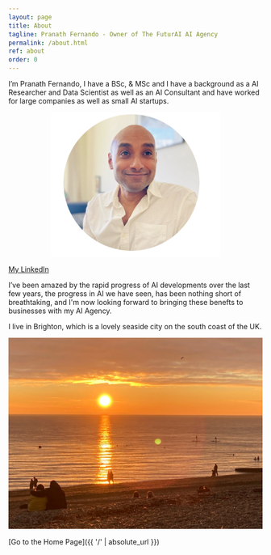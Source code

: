 ```yaml
---
layout: page
title: About
tagline: Pranath Fernando - Owner of The FuturAI AI Agency
permalink: /about.html
ref: about
order: 0
---
```


I’m Pranath Fernando, I have a BSc, & MSc and I have a background as a AI Researcher and Data Scientist as well as an AI Consultant and have worked for large companies as well as small AI startups.

<p align="center">
  <img src="me-round.png" alt="Photo of PranathFernando"/>
</p>

[My LinkedIn](https://www.linkedin.com/in/pranath-fernando/)

I’ve been amazed by the rapid progress of AI developments over the last few years, the progress in AI we have seen, has been nothing short of breathtaking, and I'm now looking forward to bringing these benefts to businesses with my AI Agency.

I live in Brighton, which is a lovely seaside city on the south coast of the UK.

![](brighton-beach.jpg)

[Go to the Home Page]({{ '/' | absolute_url }})
